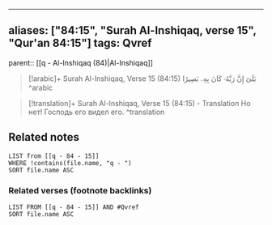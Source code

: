 
---
aliases: ["84:15", "Surah Al-Inshiqaq, verse 15", "Qur'an 84:15"]
tags: Qvref
---

parent:: [[q - Al-Inshiqaq (84)|Al-Inshiqaq]]

> [!arabic]+ Surah Al-Inshiqaq, Verse 15 (84:15)
> <span class="quran-arabic">بَلَىٰٓ إِنَّ رَبَّهُۥ كَانَ بِهِۦ بَصِيرًا</span>
^arabic

> [!translation]+ Surah Al-Inshiqaq, Verse 15 (84:15) - Translation
> Но нет! Господь его видел его.
^translation



## Related notes
```dataview
LIST from [[q - 84 - 15]]
WHERE !contains(file.name, "q - ")
SORT file.name ASC
```

### Related verses (footnote backlinks)
```dataview
LIST FROM [[q - 84 - 15]] AND #Qvref
SORT file.name ASC
```

